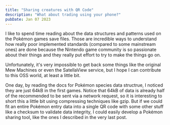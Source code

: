 ```yaml
---
title: "Sharing creatures with QR Code"
description: "What about trading using your phone?"
pubDate: Jan 07 2023
---
```


I like to spend time reading about the data structures and patterns used on the Pokémon games save files. Those are incredible ways to understand how really poor implemented standards (compared to some mainstream ones) are done because the Nintendo game community is so passionate about their things and they really put effort to try to make the things go on.

Unfortunately, it's very impossible to get back some things like the original Mew Machines or even the SatellaView service, but I hope I can contribute to this OSS world, at least a little bit.

One day, by reading the docs for Pokémon species data structrue, I noticed they are just 64kB in the first games. Notice that 64kB of data is already half of the recommended to be sent via a network request, so it is interesting to short this a little bit using compressing techniques like gzip. But if we could fit an entire Pokémon entry data into a single QR code with some other stuff like a checksum to validate data integrity, I could easily develop a Pokémon sharing tool, like the ones I described in the very last post.
